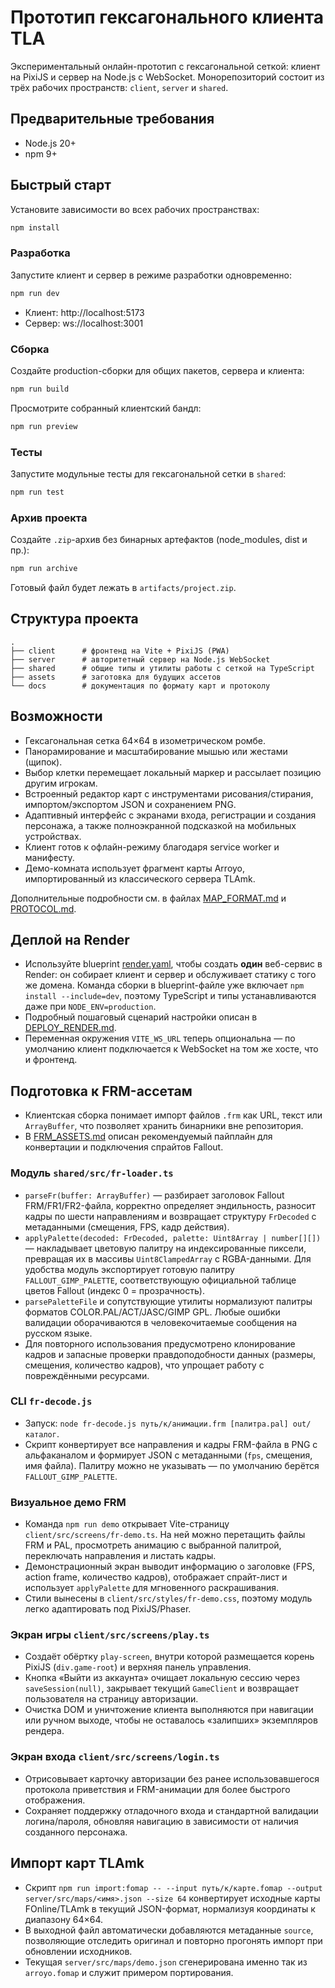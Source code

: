 # Прототип гексагонального клиента TLA

Экспериментальный онлайн-прототип с гексагональной сеткой: клиент на PixiJS и сервер на Node.js с WebSocket. Монорепозиторий состоит из трёх рабочих пространств: `client`, `server` и `shared`.

## Предварительные требования

- Node.js 20+
- npm 9+

## Быстрый старт

Установите зависимости во всех рабочих пространствах:

```bash
npm install
```

### Разработка

Запустите клиент и сервер в режиме разработки одновременно:

```bash
npm run dev
```

- Клиент: http://localhost:5173
- Сервер: ws://localhost:3001

### Сборка

Создайте production-сборки для общих пакетов, сервера и клиента:

```bash
npm run build
```

Просмотрите собранный клиентский бандл:

```bash
npm run preview
```

### Тесты

Запустите модульные тесты для гексагональной сетки в `shared`:

```bash
npm run test
```

### Архив проекта

Создайте `.zip`-архив без бинарных артефактов (node_modules, dist и пр.):

```bash
npm run archive
```

Готовый файл будет лежать в `artifacts/project.zip`.

## Структура проекта

```
.
├── client      # фронтенд на Vite + PixiJS (PWA)
├── server      # авторитетный сервер на Node.js WebSocket
├── shared      # общие типы и утилиты работы с сеткой на TypeScript
├── assets      # заготовка для будущих ассетов
└── docs        # документация по формату карт и протоколу
```

## Возможности

- Гексагональная сетка 64×64 в изометрическом ромбе.
- Панорамирование и масштабирование мышью или жестами (щипок).
- Выбор клетки перемещает локальный маркер и рассылает позицию другим игрокам.
- Встроенный редактор карт с инструментами рисования/стирания, импортом/экспортом JSON и сохранением PNG.
- Адаптивный интерфейс с экранами входа, регистрации и создания персонажа, а также полноэкранной подсказкой на мобильных устройствах.
- Клиент готов к офлайн-режиму благодаря service worker и манифесту.
- Демо-комната использует фрагмент карты Arroyo, импортированный из классического сервера TLAmk.

Дополнительные подробности см. в файлах [MAP_FORMAT.md](docs/MAP_FORMAT.md) и [PROTOCOL.md](docs/PROTOCOL.md).

## Деплой на Render

- Используйте blueprint [render.yaml](render.yaml), чтобы создать **один** веб-сервис в Render: он собирает клиент и сервер и обслуживает статику с того же домена. Команда сборки в blueprint-файле уже включает `npm install --include=dev`, поэтому TypeScript и типы устанавливаются даже при `NODE_ENV=production`.
- Подробный пошаговый сценарий настройки описан в [DEPLOY_RENDER.md](docs/DEPLOY_RENDER.md).
- Переменная окружения `VITE_WS_URL` теперь опциональна — по умолчанию клиент подключается к WebSocket на том же хосте, что и фронтенд.

## Подготовка к FRM-ассетам

- Клиентская сборка понимает импорт файлов `.frm` как URL, текст или `ArrayBuffer`, что позволяет хранить бинарники вне репозитория.
- В [FRM_ASSETS.md](docs/FRM_ASSETS.md) описан рекомендуемый пайплайн для конвертации и подключения спрайтов Fallout.

### Модуль `shared/src/fr-loader.ts`

- `parseFr(buffer: ArrayBuffer)` — разбирает заголовок Fallout FRM/FR1/FR2-файла, корректно определяет эндильность, разносит кадры по шести направлениям и возвращает структуру `FrDecoded` с метаданными (смещения, FPS, кадр действия).
- `applyPalette(decoded: FrDecoded, palette: Uint8Array | number[][])` — накладывает цветовую палитру на индексированные пиксели, превращая их в массивы `Uint8ClampedArray` с RGBA-данными. Для удобства модуль экспортирует готовую палитру `FALLOUT_GIMP_PALETTE`, соответствующую официальной таблице цветов Fallout (индекс 0 = прозрачность).
- `parsePaletteFile` и сопутствующие утилиты нормализуют палитры форматов COLOR.PAL/ACT/JASC/GIMP GPL. Любые ошибки валидации оборачиваются в человекочитаемые сообщения на русском языке.
- Для повторного использования предусмотрено клонирование кадров и запасные проверки правдоподобности данных (размеры, смещения, количество кадров), что упрощает работу с повреждёнными ресурсами.

### CLI `fr-decode.js`

- Запуск: `node fr-decode.js путь/к/анимации.frm [палитра.pal] out/каталог`.
- Скрипт конвертирует все направления и кадры FRM-файла в PNG c альфаканалом и формирует JSON с метаданными (`fps`, смещения, имя файла). Палитру можно не указывать — по умолчанию берётся `FALLOUT_GIMP_PALETTE`.

### Визуальное демо FRM

- Команда `npm run demo` открывает Vite-страницу `client/src/screens/fr-demo.ts`. На ней можно перетащить файлы FRM и PAL, просмотреть анимацию с выбранной палитрой, переключать направления и листать кадры.
- Демонстрационный экран выводит информацию о заголовке (FPS, action frame, количество кадров), отображает спрайт-лист и использует `applyPalette` для мгновенного раскрашивания.
- Стили вынесены в `client/src/styles/fr-demo.css`, поэтому модуль легко адаптировать под PixiJS/Phaser.

### Экран игры `client/src/screens/play.ts`

- Создаёт обёртку `play-screen`, внутри которой размещается корень PixiJS (`div.game-root`) и верхняя панель управления.
- Кнопка «Выйти из аккаунта» очищает локальную сессию через `saveSession(null)`, закрывает текущий `GameClient` и возвращает пользователя на страницу авторизации.
- Очистка DOM и уничтожение клиента выполняются при навигации или ручном выходе, чтобы не оставалось «залипших» экземпляров рендера.

### Экран входа `client/src/screens/login.ts`

- Отрисовывает карточку авторизации без ранее использовавшегося протокола приветствия и FRM-анимации для более быстрого отображения.
- Сохраняет поддержку отладочного входа и стандартной валидации логина/пароля, обновляя навигацию в зависимости от наличия созданного персонажа.

## Импорт карт TLAmk

- Скрипт `npm run import:fomap -- --input путь/к/карте.fomap --output server/src/maps/<имя>.json --size 64` конвертирует исходные карты FOnline/TLAmk в текущий JSON-формат, нормализуя координаты к диапазону 64×64.
- В выходной файл автоматически добавляются метаданные `source`, позволяющие отследить оригинал и повторно прогонять импорт при обновлении исходников.
- Текущая `server/src/maps/demo.json` сгенерирована именно так из `arroyo.fomap` и служит примером портирования.
